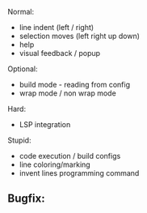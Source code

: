 Normal:
- line indent (left / right)
- selection moves (left right up down)
- help
- visual feedback / popup

Optional:
- build mode - reading from config
- wrap mode / non wrap mode

Hard:
- LSP integration

Stupid:
- code execution / build configs
- line coloring/marking
- invent lines programming command

Bugfix:
-
